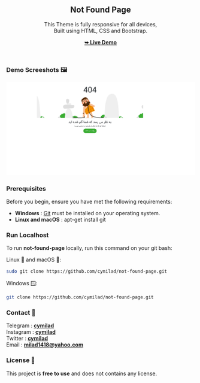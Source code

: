 <div align="center">
  <h2 align="center">Not Found Page</h2>
  
  This Theme is fully responsive for all devices, <br/> Built using HTML, CSS and Bootstrap.
  
  <a href="https://cymilad.ir/projects/not-found-page" target="_blank"><strong>➥ Live Demo</strong></a>
  
</div>


<br />

### Demo Screeshots 🖼️

![Desktop Demo](./image/screenshot.png)

### Prerequisites

Before you begin, ensure you have met the following requirements:

* <b>Windows</b> :  [Git](https://git-scm.com/downloads "Download Git") must be installed on your operating system.
* <b>Linux and macOS</b> :  apt-get install git

### Run Localhost

To run **not-found-page** locally, run this command on your git bash:

Linux 🐧 and macOS 🍏:

```bash
sudo git clone https://github.com/cymilad/not-found-page.git
```

Windows 🪟:

```bash
git clone https://github.com/cymilad/not-found-page.git
```

### Contact 💬 
Telegram : <a href="https://t.me/cymilad" target="_blank"><strong>cymilad</strong></a> <br>
Instagram : <a href="https://instagram.com/cymilad" target="_blank"><strong>cymilad</strong></a> <br>
Twitter : <a href="https://x.com/cymilad" target="_blank"><strong>cymilad</strong></a> <br>
Email : <a href="malito:milad1418@yahoo.com" target="_blank"><strong>milad1418@yahoo.com</strong></a>

### License 🪪

This project is **free to use** and does not contains any license.
